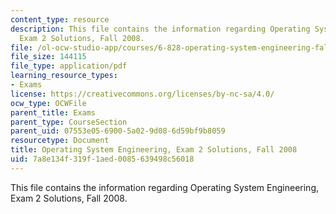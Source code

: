 ```yaml
---
content_type: resource
description: This file contains the information regarding Operating System Engineering,
  Exam 2 Solutions, Fall 2008.
file: /ol-ocw-studio-app/courses/6-828-operating-system-engineering-fall-2012/7a8e134f319f1aed0085639498c56018_MIT6_828F12_q08_2_sol.pdf
file_size: 144115
file_type: application/pdf
learning_resource_types:
- Exams
license: https://creativecommons.org/licenses/by-nc-sa/4.0/
ocw_type: OCWFile
parent_title: Exams
parent_type: CourseSection
parent_uid: 07553e05-6900-5a02-9d08-6d59bf9b8059
resourcetype: Document
title: Operating System Engineering, Exam 2 Solutions, Fall 2008
uid: 7a8e134f-319f-1aed-0085-639498c56018
---
```

This file contains the information regarding Operating System Engineering, Exam 2 Solutions, Fall 2008.